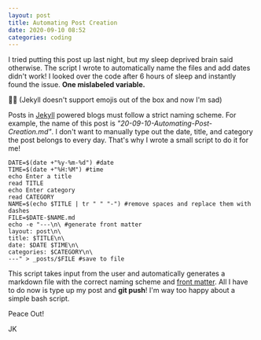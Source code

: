 ```yaml
---
layout: post
title: Automating Post Creation
date: 2020-09-10 08:52
categories: coding
---
```

I tried putting this post up last night, but my sleep deprived brain said otherwise. The script I wrote to automatically name the files and add dates didn't work! I looked over the code after 6 hours of sleep and instantly found the issue. **One mislabeled variable.**

:woman_facepalming: (Jekyll doesn't support emojis out of the box and now I'm sad)

Posts in [Jekyll](https://jekyllrb.com/) powered blogs must follow a strict naming scheme. For example, the name of this post is *"20-09-10-Automating-Post-Creation.md"*. I don't want to manually type out the date, title, and category the post belongs to every day. That's why I wrote a small script to do it for me!

	DATE=$(date +"%y-%m-%d") #date
	TIME=$(date +"%H:%M") #time
	echo Enter a title 
	read TITLE
	echo Enter category
	read CATEGORY
	NAME=$(echo $TITLE | tr " " "-") #remove spaces and replace them with dashes
	FILE=$DATE-$NAME.md
	echo -e "---\n\ #generate front matter
	layout: post\n\
	title: $TITLE\n\
	date: $DATE $TIME\n\
	categories: $CATEGORY\n\
	---" > _posts/$FILE #save to file

This script takes input from the user and automatically generates a markdown file with the correct naming scheme and [front matter](https://jekyllrb.com/docs/front-matter/). All I have to do now is type up my post and **git push**! I'm way too happy about a simple bash script.

Peace Out!

JK
